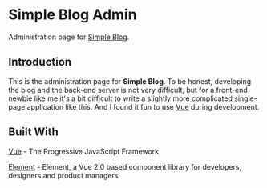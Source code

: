 # Simple Blog Admin
Administration page for [Simple Blog](https://github.com/abcyzj/simple-blog).

## Introduction
This is the administration page for **Simple Blog**. To be honest, developing the blog and the back-end server is not very difficult, but for a front-end newbie like me it's a bit difficult to write a slightly more complicated single-page application like this. And I found it fun to use [Vue](https://vuejs.org) during development.

## Built With
[Vue](https://vuejs.org) - The Progressive JavaScript Framework

[Element](https://element.eleme.io) - Element, a Vue 2.0 based component library for developers, designers and product managers
